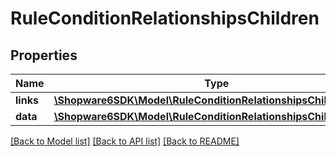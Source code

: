 # RuleConditionRelationshipsChildren

## Properties
Name | Type | Description | Notes
------------ | ------------- | ------------- | -------------
**links** | [**\Shopware6SDK\Model\RuleConditionRelationshipsChildrenLinks**](RuleConditionRelationshipsChildrenLinks.md) |  | [optional] 
**data** | [**\Shopware6SDK\Model\RuleConditionRelationshipsChildrenData[]**](RuleConditionRelationshipsChildrenData.md) |  | [optional] 

[[Back to Model list]](../../README.md#documentation-for-models) [[Back to API list]](../../README.md#documentation-for-api-endpoints) [[Back to README]](../../README.md)

